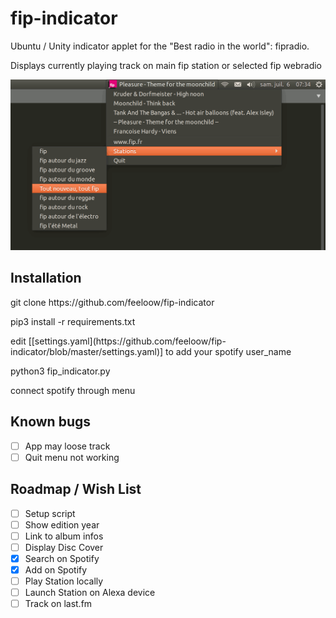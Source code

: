 # fip-indicator
<p>Ubuntu / Unity indicator applet for the "Best radio in the world": fipradio.</p>
<p>Displays currently playing track on main fip station or selected fip webradio</p>

![screenshot](https://raw.githubusercontent.com/feeloow/fip-indicator/master/screenshot.png "Indicator running in Unity")

## Installation

<p>git clone https://github.com/feeloow/fip-indicator</p>
<p>pip3 install -r requirements.txt</p>
<p>edit [[settings.yaml](https://github.com/feeloow/fip-indicator/blob/master/settings.yaml)] to add your spotify user_name</p>
<p>python3 fip_indicator.py</p>
<p>connect spotify through menu</p>


## Known bugs
- [ ] App may loose track
- [ ] Quit menu not working 

## Roadmap / Wish List
- [ ] Setup script
- [ ] Show edition year 
- [ ] Link to album infos
- [ ] Display Disc Cover
- [x] Search on Spotify
- [x] Add on Spotify
- [ ] Play Station locally
- [ ] Launch Station on Alexa device
- [ ] Track on last.fm